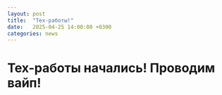```yaml
---
layout: post
title:  "Тех-работы!"
date:   2025-04-25 14:00:00 +0300
categories: news
---  
```

# Тех-работы начались! Проводим вайп!
